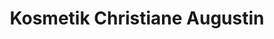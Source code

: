 ---
title: "Kosmetik Christiane Augustin"
url: /wetzlar/kosmetik-christiane-augustin/
shop: Kosmetik
---